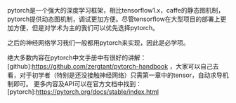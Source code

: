 pytorch是一个强大的深度学习框架，相比tensorflow1.x，caffe的静态图机制，pytorch提供动态图机制，调试更加方便。尽管tensorflow在大型项目的部署上更加方便，但是对学术为主的我们可以优先选择pytorch。

之后的神经网络学习我们一般都用pytorch来实现，因此是必学项。

绝大多数内容在pytorch中文手册中有很好的讲解：[github]:https://github.com/zergtant/pytorch-handbook ，大家可以自己去看，对于初学者（特别是还没接触神经网络）只需第一章中的tensor，自动求导机制即可。
更多内容及API可以在官方文档中找到：[pytorch]:https://pytorch.org/docs/stable/index.html
